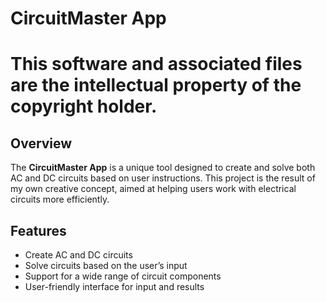 # CircuitMaster App
# This software and associated files are the intellectual property of the copyright holder.
## Overview
The **CircuitMaster App** is a unique tool designed to create and solve both AC and DC circuits based on user instructions. This project is the result of my own creative concept, aimed at helping users work with electrical circuits more efficiently.

## Features
- Create AC and DC circuits
- Solve circuits based on the user’s input
- Support for a wide range of circuit components
- User-friendly interface for input and results

